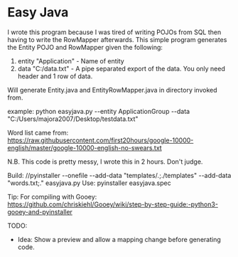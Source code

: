 # Easy Java

I wrote this program because I was tired of writing POJOs from SQL then having to write the RowMapper afterwards. This simple program generates the Entity POJO and RowMapper given the following:

1. entity "Application" - Name of entity
2. data "C:/data.txt" - A pipe separated export of the data. You only need header and 1 row of data. 

Will generate Entity.java and EntityRowMapper.java in directory invoked from.

example: python easyjava.py --entity ApplicationGroup --data "C:/Users/majora2007/Desktop/testdata.txt"

Word list came from:
https://raw.githubusercontent.com/first20hours/google-10000-english/master/google-10000-english-no-swears.txt

N.B. This code is pretty messy, I wrote this in 2 hours. Don't judge. 

Build:
//pyinstaller --onefile --add-data "templates/*.*;./templates" --add-data "words.txt;." easyjava.py
Use:
pyinstaller easyjava.spec

Tip: For compiling with Gooey:
https://github.com/chriskiehl/Gooey/wiki/step-by-step-guide:-python3-gooey-and-pyinstaller

TODO:
- Idea: Show a preview and allow a mapping change before generating code.